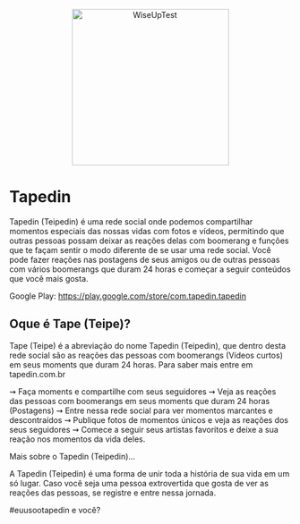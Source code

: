 <p align="center">
  <img src="https://imgur.com/RXUY6ow.png" width="280" title="WiseUpTest">
</p>

# Tapedin

Tapedin (Teipedin) é uma rede social onde podemos compartilhar momentos especiais das nossas vidas com fotos e vídeos, permitindo que outras pessoas possam deixar as reações delas com boomerang e funções que te façam sentir o modo diferente de se usar uma rede social. Você pode fazer reações nas postagens de seus amigos ou de outras pessoas com vários boomerangs que duram 24 horas e começar a seguir conteúdos que você mais gosta.

Google Play: https://play.google.com/store/com.tapedin.tapedin

## Oque é Tape (Teipe)?

Tape (Teipe) é a abreviação do nome Tapedin (Teipedin), que dentro desta rede social são as reações das pessoas com boomerangs (Vídeos curtos) em seus moments que duram 24 horas. Para saber mais entre em tapedin.com.br

⇝ Faça moments e compartilhe com seus seguidores
⇝ Veja as reações das pessoas com boomerangs em seus moments que duram 24 horas (Postagens)
⇝ Entre nessa rede social para ver momentos marcantes e descontraídos
⇝ Publique fotos de momentos únicos e veja as reações dos seus seguidores
⇝ Comece a seguir seus artistas favoritos e deixe a sua reação nos momentos da vida deles.

Mais sobre o Tapedin (Teipedin)...

A Tapedin (Teipedin) é uma forma de unir toda a história de sua vida em um só lugar. Caso você seja uma pessoa extrovertida que gosta de ver as reações das pessoas, se registre e entre nessa jornada.

#euusootapedin e você?
